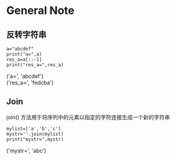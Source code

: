 # General Note

## 反转字符串

```
a="abcdef"
print("a=",a)
res_a=a[::-1]
print("res_a=",res_a)
```
('a=', 'abcdef')  
('res_a=', 'fedcba')

## Join
 join() 方法用于将序列中的元素以指定的字符连接生成一个新的字符串  
 ```
 mylist=['a','b','c']
 mystr=''.join(mylist)
 print("mystr=",mystr)
 ```
 ('mystr=', 'abc')
 